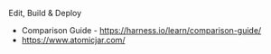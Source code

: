 Edit, Build & Deploy

 - Comparison Guide - https://harness.io/learn/comparison-guide/
 - https://www.atomicjar.com/
